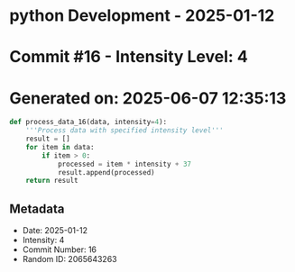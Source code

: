 ﻿# python Development - 2025-01-12
# Commit #16 - Intensity Level: 4
# Generated on: 2025-06-07 12:35:13
```python
def process_data_16(data, intensity=4):
    '''Process data with specified intensity level'''
    result = []
    for item in data:
        if item > 0:
            processed = item * intensity + 37
            result.append(processed)
    return result
```
## Metadata
- Date: 2025-01-12
- Intensity: 4
- Commit Number: 16
- Random ID: 2065643263
